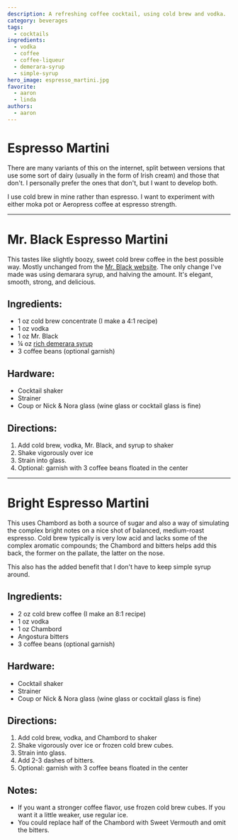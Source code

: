 ```yaml
---
description: A refreshing coffee cocktail, using cold brew and vodka.
category: beverages
tags:
  - cocktails
ingredients:
  - vodka
  - coffee
  - coffee-liqueur
  - demerara-syrup
  - simple-syrup
hero_image: espresso_martini.jpg
favorite:
  - aaron
  - linda
authors:
  - aaron
---
```


# Espresso Martini

There are many variants of this on the internet, split between versions that use some sort of dairy (usually in the form of Irish cream) and those that don't. I personally prefer the ones that don't, but I want to develop both.

I use cold brew in mine rather than espresso. I want to experiment with either moka pot or Aeropress coffee at espresso strength. 

---

# Mr. Black Espresso Martini 

This tastes like slightly boozy, sweet cold brew coffee in the best possible way. Mostly unchanged from the [Mr. Black website](https://www.mrblack.co/en-us/cocktails/espresso-martini). The only change I've made was using demarara syrup, and halving the amount. It's elegant, smooth, strong, and delicious.

## Ingredients:

- 1 oz cold brew concentrate (I make a 4:1 recipe)
- 1 oz vodka
- 1 oz Mr. Black 
- ¼ oz [rich demerara syrup](./Cocktail-Ingredients.html#rich-demerara-syrup)
- 3 coffee beans (optional garnish)

## Hardware:

- Cocktail shaker
- Strainer
- Coup or Nick & Nora glass (wine glass or cocktail glass is fine)

## Directions:

1. Add cold brew, vodka, Mr. Black, and syrup to shaker 
2. Shake vigorously over ice 
3. Strain into glass. 
4. Optional: garnish with 3 coffee beans floated in the center

---

# Bright Espresso Martini 

This uses Chambord as both a source of sugar and also a way of simulating the complex bright notes on a nice shot of balanced, medium-roast espresso. Cold brew typically is very low acid and lacks some of the complex aromatic compounds; the Chambord and bitters helps add this back, the former on the pallate, the latter on the nose. 

This also has the added benefit that I don't have to keep simple syrup around. 

## Ingredients:

- 2 oz cold brew coffee (I make an 8:1 recipe)
- 1 oz vodka
- 1 oz Chambord 
- Angostura bitters
- 3 coffee beans (optional garnish)

## Hardware:

- Cocktail shaker
- Strainer
- Coup or Nick & Nora glass (wine glass or cocktail glass is fine)

## Directions:

1. Add cold brew, vodka, and Chambord to shaker 
2. Shake vigorously over ice or frozen cold brew cubes.
3. Strain into glass. 
4. Add 2-3 dashes of bitters.
4. Optional: garnish with 3 coffee beans floated in the center


## Notes:

- If you want a stronger coffee flavor, use frozen cold brew cubes. If you want it a little weaker, use regular ice. 
- You could replace half of the Chambord with Sweet Vermouth and omit the bitters.
